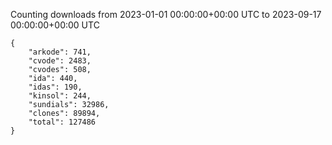 
Counting downloads from 2023-01-01 00:00:00+00:00 UTC to 2023-09-17 00:00:00+00:00 UTC

```
{
    "arkode": 741,
    "cvode": 2483,
    "cvodes": 508,
    "ida": 440,
    "idas": 190,
    "kinsol": 244,
    "sundials": 32986,
    "clones": 89894,
    "total": 127486
}
```
